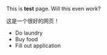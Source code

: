 ---
---

This is **test** page. Will this even *work*?

这是一个很好的网页！

- Do laundry
- Buy food
- Fill out application
